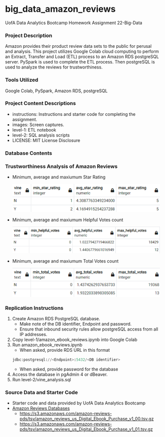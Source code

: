 # big_data_amazon_reviews
UofA Data Analytics Bootcamp Homework Assignment 22-Big-Data

### Project Description
Amazon provides their product review data sets to the public for perusal and analysis.  This project utilizes Google Colab cloud computing to perform an Extract, Transfer and Load (ETL) process to an Amazon RDS postgreSQL server. PySpark is used to complete the ETL process. Then postgreSQL is used to analyze the reviews for trustworthiness.

### Tools Utilized
Google Colab, PySpark, Amazon RDS, postgreSQL

### Project Content Descriptions
* instructions: Instructions and starter code for completing the assignment.
* images: Screen captures.
* level-1: ETL notebook
* level-2: SQL analysis scripts
* LICENSE: MIT License Disclosure

### Database Contents

### Trustworthiness Analysis of Amazon Reviews

* Minimum, average and maxiumum Star Rating
  
    ![Vine Star Rating](images/query_1a.png)

* Minimum, average and maxiumum Helpful Votes count
    
    ![Vine Helpful Votes](images/query_1b.png)

* Minimum, average and maxiumum Total Votes count

    ![Vine Total Votes](images/query_1c.png)



### Replication Instructions
1. Create Amazon RDS PostgreSQL database.  
    * Make note of the DB identifier, Endpoint and password.
    * Ensure that inbound security rules allow postgreSQL access from all IP addresses.
2. Copy level-1/amazon_ebook_reviews.ipynb into Google Colab
3. Run amazon_ebook_reviews.ipynb
    * When asked, provide RDS URL in this format
    ```python
    jdbc:postgresql://<Endpoint>:5432/<DB identifier>
    ```
    * When asked, provide password for the database
4. Access the database in pgAdmin 4 or dBeaver.
5. Run level-2/vine_analysis.sql 

    
### Source Data and Starter Code
* Starter code and data provided by UofA Data Analytics Bootcamp
* <a href="https://s3.amazonaws.com/amazon-reviews-pds/tsv/index.txt" target="_blank">Amazon Reviews Databases</a>
    * <a href="https://s3.amazonaws.com/amazon-reviews-pds/tsv/amazon_reviews_us_Digital_Ebook_Purchase_v1_00.tsv.gz" target="_blank">https://s3.amazonaws.com/amazon-reviews-pds/tsv/amazon_reviews_us_Digital_Ebook_Purchase_v1_00.tsv.gz</a>
    * <a href="https://s3.amazonaws.com/amazon-reviews-pds/tsv/amazon_reviews_us_Digital_Ebook_Purchase_v1_01.tsv.gz" target="_blank">https://s3.amazonaws.com/amazon-reviews-pds/tsv/amazon_reviews_us_Digital_Ebook_Purchase_v1_01.tsv.gz</a>